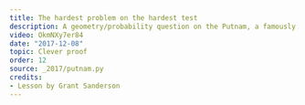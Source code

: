```yaml
---
title: The hardest problem on the hardest test
description: A geometry/probability question on the Putnam, a famously hard test, about a random tetrahedron in a sphere.  This offers an opportunity not just for a lesson about the problem, but about problem-solving tactics in general.
video: OkmNXy7er84
date: "2017-12-08"
topic: Clever proof
order: 12
source: _2017/putnam.py
credits:
- Lesson by Grant Sanderson
---
```

